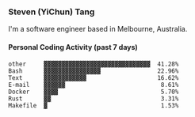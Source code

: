 ### Steven (YiChun) Tang

I'm a software engineer based in Melbourne, Australia.

#### Personal Coding Activity (past 7 days)
```
other     ▓▓▓▓▓▓▓▓▓▓▓▓▓▓▓▓▓▓▓▓▓▓▓▓▓▓▓▓▓▓  41.28%
Bash      ▓▓▓▓▓▓▓▓▓▓▓▓▓▓▓▓                22.96%
Text      ▓▓▓▓▓▓▓▓▓▓▓▓                    16.62%
E-mail    ▓▓▓▓▓▓                           8.61%
Docker    ▓▓▓▓                             5.70%
Rust      ▓▓                               3.31%
Makefile  ▓                                1.53%
```
